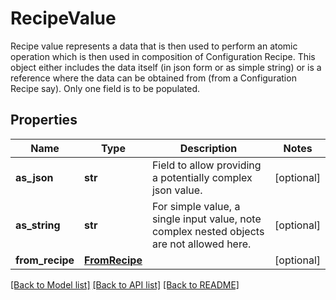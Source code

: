 # RecipeValue

Recipe value represents a data that is then used to perform an atomic operation which is then used in composition of Configuration Recipe.  This object either includes the data itself (in json form or as simple string) or is a reference where the data can be obtained from (from a Configuration Recipe say).  Only one field is to be populated.

## Properties
Name | Type | Description | Notes
------------ | ------------- | ------------- | -------------
**as_json** | **str** | Field to allow providing a potentially complex json value. | [optional] 
**as_string** | **str** | For simple value, a single input value, note complex nested objects are not allowed here. | [optional] 
**from_recipe** | [**FromRecipe**](FromRecipe.md) |  | [optional] 

[[Back to Model list]](../README.md#documentation-for-models) [[Back to API list]](../README.md#documentation-for-api-endpoints) [[Back to README]](../README.md)


